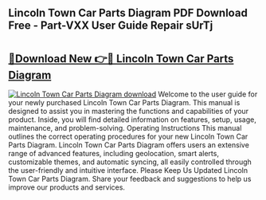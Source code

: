 ## Lincoln Town Car Parts Diagram PDF Download Free - Part-VXX User Guide Repair sUrTj

# <h2><a href="http://dfpgvk.blite.top/?on=Lincoln+Town+Car+Parts+Diagram">🔗Download New 👉🔴 Lincoln Town Car Parts Diagram</a></h2>

[![Lincoln Town Car Parts Diagram download](https://i.imgur.com/lujVjoI.png)](http://dfpgvk.blite.top/?on=Lincoln+Town+Car+Parts+Diagram)
Welcome to the user guide for your newly purchased Lincoln Town Car Parts Diagram. This manual is designed to assist you in mastering the functions and capabilities of your product. Inside, you will find detailed information on features, setup, usage, maintenance, and problem-solving. Operating Instructions This manual outlines the correct operating procedures for your new Lincoln Town Car Parts Diagram. Lincoln Town Car Parts Diagram offers users an extensive range of advanced features, including geolocation, smart alerts, customizable themes, and automatic syncing, all easily controlled through the user-friendly and intuitive interface. Please Keep Us Updated Lincoln Town Car Parts Diagram. Share your feedback and suggestions to help us improve our products and services.
